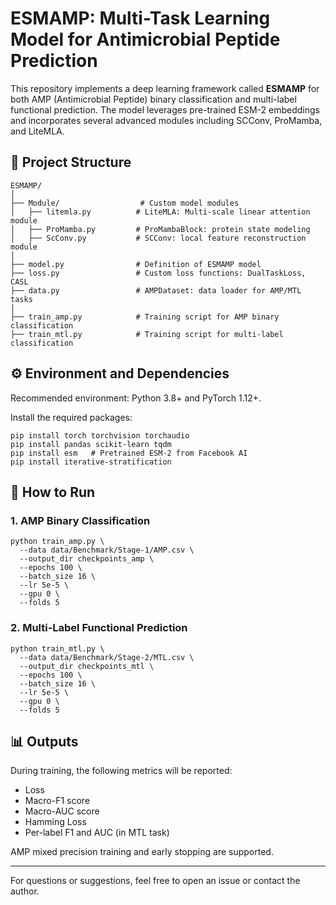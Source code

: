 
# ESMAMP: Multi-Task Learning Model for Antimicrobial Peptide Prediction

This repository implements a deep learning framework called **ESMAMP** for both AMP (Antimicrobial Peptide) binary classification and multi-label functional prediction. The model leverages pre-trained ESM-2 embeddings and incorporates several advanced modules including SCConv, ProMamba, and LiteMLA.

## 📁 Project Structure

```
ESMAMP/
│
├── Module/                  # Custom model modules
│   ├── litemla.py          # LiteMLA: Multi-scale linear attention module
│   ├── ProMamba.py         # ProMambaBlock: protein state modeling
│   ├── ScConv.py           # SCConv: local feature reconstruction module
│
├── model.py                # Definition of ESMAMP model
├── loss.py                 # Custom loss functions: DualTaskLoss, CASL
├── data.py                 # AMPDataset: data loader for AMP/MTL tasks
│
├── train_amp.py            # Training script for AMP binary classification
├── train_mtl.py            # Training script for multi-label classification
```

## ⚙️ Environment and Dependencies

Recommended environment: Python 3.8+ and PyTorch 1.12+.

Install the required packages:

```
pip install torch torchvision torchaudio
pip install pandas scikit-learn tqdm
pip install esm   # Pretrained ESM-2 from Facebook AI
pip install iterative-stratification
```

## 🚀 How to Run

### 1. AMP Binary Classification

```
python train_amp.py \
  --data data/Benchmark/Stage-1/AMP.csv \
  --output_dir checkpoints_amp \
  --epochs 100 \
  --batch_size 16 \
  --lr 5e-5 \
  --gpu 0 \
  --folds 5
```

### 2. Multi-Label Functional Prediction

```
python train_mtl.py \
  --data data/Benchmark/Stage-2/MTL.csv \
  --output_dir checkpoints_mtl \
  --epochs 100 \
  --batch_size 16 \
  --lr 5e-5 \
  --gpu 0 \
  --folds 5
```

## 📊 Outputs

During training, the following metrics will be reported:

- Loss
- Macro-F1 score
- Macro-AUC score
- Hamming Loss
- Per-label F1 and AUC (in MTL task)

AMP mixed precision training and early stopping are supported.

---

For questions or suggestions, feel free to open an issue or contact the author.
